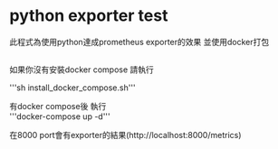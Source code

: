 # python exporter test

此程式為使用python達成prometheus exporter的效果 並使用docker打包

##

如果你沒有安裝docker compose 請執行 

'''sh install_docker_compose.sh'''

有docker compose後 執行  
'''docker-compose up -d'''

在8000 port會有exporter的結果(http://localhost:8000/metrics)

